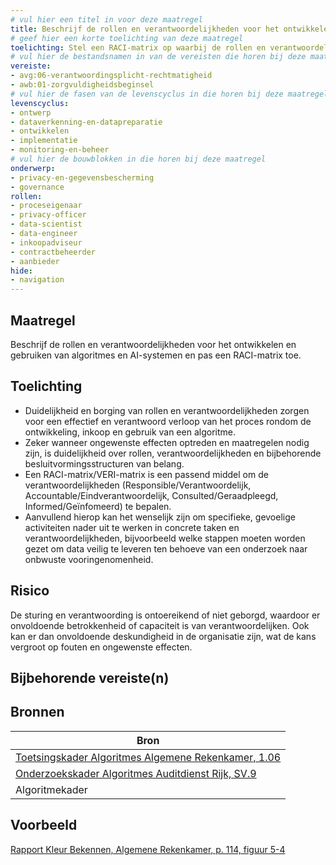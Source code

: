 ```yaml
---
# vul hier een titel in voor deze maatregel
title: Beschrijf de rollen en verantwoordelijkheden voor het ontwikkelen en gebruiken van algoritmes en AI-systemen en pas een RACI-matrix toe. 
# geef hier een korte toelichting van deze maatregel
toelichting: Stel een RACI-matrix op waarbij de rollen en verantwoordelijkheden worden beschreven en toebedeeld.
# vul hier de bestandsnamen in van de vereisten die horen bij deze maatregel
vereiste: 
- avg:06-verantwoordingsplicht-rechtmatigheid
- awb:01-zorgvuldigheidsbeginsel
# vul hier de fasen van de levenscyclus in die horen bij deze maatregel
levenscyclus: 
- ontwerp
- dataverkenning-en-datapreparatie
- ontwikkelen
- implementatie
- monitoring-en-beheer
# vul hier de bouwblokken in die horen bij deze maatregel
onderwerp:
- privacy-en-gegevensbescherming
- governance
rollen:
- proceseigenaar
- privacy-officer
- data-scientist
- data-engineer
- inkoopadviseur
- contractbeheerder
- aanbieder
hide:
- navigation
---
```


<!-- Let op! onderstaande regel met 'tags' niet weghalen! Deze maakt automatisch de knopjes op basis van de metadata  -->
<!-- tags -->

## Maatregel
<!-- Vul hier een omschrijving in van wat deze maatregel inhoudt. -->
Beschrijf de rollen en verantwoordelijkheden voor het ontwikkelen en gebruiken van algoritmes en AI-systemen en pas een RACI-matrix toe. 

## Toelichting 
<!-- Geef hier een toelichting van deze maatregel -->
- Duidelijkheid en borging van rollen en verantwoordelijkheden zorgen voor een effectief en verantwoord verloop van het proces rondom de ontwikkeling, inkoop en gebruik  van een algoritme.
- Zeker wanneer ongewenste effecten optreden en maatregelen nodig zijn, is duidelijkheid over rollen, verantwoordelijkheden en bijbehorende besluitvormingsstructuren van belang.
- Een RACI-matrix/VERI-matrix is een passend middel om de verantwoordelijkheden (Responsible/Verantwoordelijk, Accountable/Eindverantwoordelijk, Consulted/Geraadpleegd, Informed/Geïnfomeerd) te bepalen.
- Aanvullend hierop kan het wenselijk zijn om specifieke, gevoelige activiteiten nader uit te werken in concrete taken en verantwoordelijkheden, bijvoorbeeld welke stappen moeten worden gezet om data veilig te leveren ten behoeve van een onderzoek naar onbwuste vooringenomenheid.  

## Risico
De sturing en verantwoording is ontoereikend of niet geborgd, waardoor er onvoldoende betrokkenheid of capaciteit is van verantwoordelijken. Ook kan er dan onvoldoende deskundigheid in de organisatie zijn, wat de kans vergroot op fouten en ongewenste effecten.

## Bijbehorende vereiste(n)
<!-- Hier volgt een lijst met vereisten op basis van de in de metadata ingevulde vereiste -->

<!-- Let op! onderstaande regel met 'list_vereisten_on_maatregelen_page' niet weghalen! Deze maakt automatisch een lijst van bijbehorende verseisten op basis van de metadata  -->
<!-- list_vereisten_on_maatregelen_page -->

## Bronnen 
<!-- Vul hier de relevante bronnen in voor deze maatregel -->
| Bron |
| ------- |
| [Toetsingskader Algoritmes Algemene Rekenkamer, 1.06](https://www.rekenkamer.nl/onderwerpen/algoritmes/documenten/publicaties/2024/05/15/het-toetsingskader-aan-de-slag) |
| [Onderzoekskader Algoritmes Auditdienst Rijk, SV.9 ](https://www.rijksoverheid.nl/documenten/rapporten/2023/07/11/onderzoekskader-algoritmes-adr-2023)| 
| Algoritmekader | 
       

## Voorbeeld
<!-- Voeg hier een voorbeeld toe, door er bijvoorbeeld naar te verwijzen -->
[Rapport Kleur Bekennen, Algemene Rekenkamer, p. 114, figuur 5-4](https://rekenkamer.rotterdam.nl/wp-content/uploads/2024/05/RO2205-kleur-bekennen-vervolgonderzoek-algoritmes-rekenkamer-rotterdam.pdf#page=116)

